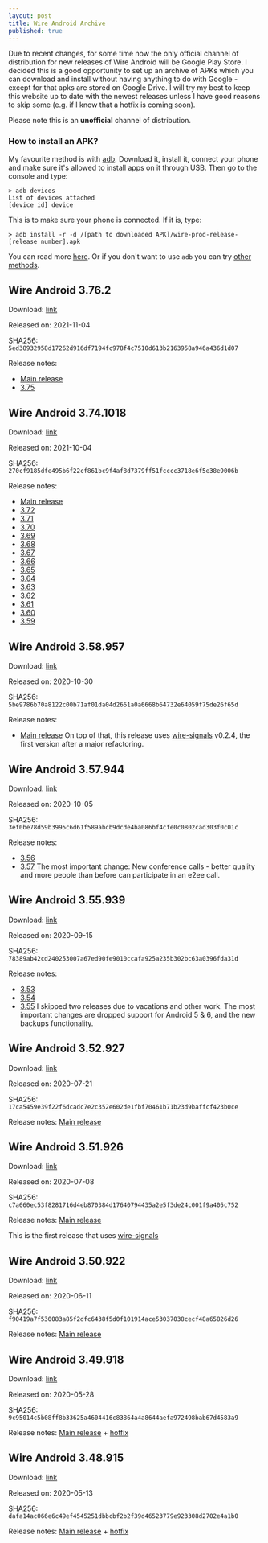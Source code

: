```yaml
---
layout: post
title: Wire Android Archive
published: true
---
```

Due to recent changes, for some time now the only official channel of distribution for new releases  of Wire Android will be Google Play Store. I decided this is a good opportunity to set up an archive of APKs which you can download and install without having anything to do with Google - except for that apks are stored on Google Drive. I will try  my best to keep this website up to date with the newest releases unless I have good reasons to skip some (e.g. if I know that a hotfix is coming soon). 

Please note this is an **unofficial** channel of distribution. 

### How to install an APK?

My favourite method is with [adb](https://developer.android.com/studio/command-line/adb). Download it, install it, connect your phone and make sure it's allowed to install apps on it through USB. Then go to the console and type:
```
> adb devices
List of devices attached
[device id]	device
```

This is to make sure your phone is connected. If it is, type:
```
> adb install -r -d /[path to downloaded APK]/wire-prod-release-[release number].apk 
```

You can read more [here](https://www.xda-developers.com/quickly-install-adb/).
Or if you don't want to use `adb` you can try [other methods](https://www.lifewire.com/install-apk-on-android-4177185).

## Wire Android 3.76.2

Download: [link](https://drive.google.com/file/d/19fEnvx24IqcH8lIUysNZieT4xOt72HVF/view?usp=sharing)

Released on: 2021-11-04

SHA256: `5ed38932958d17262d916df7194fc978f4c7510d613b2163958a946a436d1d07`

Release notes:
* [Main release](https://github.com/wireapp/wire-android/releases/tag/3.76)
* [3.75](https://github.com/wireapp/wire-android/releases/tag/3.75)

## Wire Android 3.74.1018

Download: [link](https://drive.google.com/file/d/1F9p7ncJDfhfrDjjGNcd0RI7RgJzWexn_/view?usp=sharing)

Released on: 2021-10-04

SHA256: `270cf9185dfe495b6f22cf861bc9f4af8d7379ff51fcccc3718e6f5e38e9006b`

Release notes:
* [Main release](https://github.com/wireapp/wire-android/releases/tag/3.74)
* [3.72](https://github.com/wireapp/wire-android/releases/tag/3.72)
* [3.71](https://github.com/wireapp/wire-android/releases/tag/3.71)
* [3.70](https://github.com/wireapp/wire-android/releases/tag/3.70)
* [3.69](https://github.com/wireapp/wire-android/releases/tag/3.69)
* [3.68](https://github.com/wireapp/wire-android/releases/tag/3.68)
* [3.67](https://github.com/wireapp/wire-android/releases/tag/3.67)
* [3.66](https://github.com/wireapp/wire-android/releases/tag/3.66)
* [3.65](https://github.com/wireapp/wire-android/releases/tag/3.65)
* [3.64](https://github.com/wireapp/wire-android/releases/tag/3.64)
* [3.63](https://github.com/wireapp/wire-android/releases/tag/3.63)
* [3.62](https://github.com/wireapp/wire-android/releases/tag/3.62)
* [3.61](https://github.com/wireapp/wire-android/releases/tag/3.61)
* [3.60](https://github.com/wireapp/wire-android/releases/tag/3.60)
* [3.59](https://github.com/wireapp/wire-android/releases/tag/3.59)

## Wire Android 3.58.957

Download: [link](https://drive.google.com/file/d/1JkC80d_UHWcLYcYonyhK3Gzar_lCMeRN/view?usp=sharing)

Released on: 2020-10-30

SHA256: `5be9786b70a8122c00b71af01da04d2661a0a6668b64732e64059f75de26f65d`

Release notes:
* [Main release](https://github.com/wireapp/wire-android/releases/tag/3.58)
On top of that, this release uses [wire-signals](https://github.com/wireapp/wire-signals) v0.2.4, the first version after a major refactoring.

## Wire Android 3.57.944

Download: [link](https://drive.google.com/file/d/1eVBepz0E5VNLCM6rLBjiOV8U0EXODdiK)

Released on: 2020-10-05

SHA256: `3ef0be78d59b3995c6d61f589abcb9dcde4ba086bf4cfe0c0802cad303f0c01c`

Release notes:
* [3.56](https://github.com/wireapp/wire-android/releases/tag/3.56)
* [3.57](https://github.com/wireapp/wire-android/releases/tag/3.57)
The most important change: New conference calls - better quality and more people than before can participate in an e2ee call.


## Wire Android 3.55.939

Download: [link](https://drive.google.com/file/d/1e9e1xDLJ_8na0ATpjjnDsShZnq4Gas7z)

Released on: 2020-09-15

SHA256: `78389ab42cd240253007a67ed90fe9010ccafa925a235b302bc63a0396fda31d`

Release notes:
* [3.53](https://github.com/wireapp/wire-android/releases/tag/3.53)
* [3.54](https://github.com/wireapp/wire-android/releases/tag/3.54)
* [3.55](https://github.com/wireapp/wire-android/releases/tag/3.55)
I skipped two releases due to vacations and other work. The most important changes are dropped support for Android 5 & 6, and the new backups functionality.

## Wire Android 3.52.927


Download: [link](https://drive.google.com/file/d/1pIM7RYh6OT0QxCVtvOXlR2ZYVGogrz3X)

Released on: 2020-07-21

SHA256: `17ca5459e39f22f6dcadc7e2c352e602de1fbf70461b71b23d9baffcf423b0ce`

Release notes: [Main release](https://github.com/wireapp/wire-android/releases/tag/3.52)

## Wire Android 3.51.926


Download: [link](https://drive.google.com/file/d/1w_JcKaFLnY4XOwtJOvJp9FM7Z30UtdMv)

Released on: 2020-07-08

SHA256: `c7a660ec53f8281716d4eb870384d17640794435a2e5f3de24c001f9a405c752`

Release notes: [Main release](https://github.com/wireapp/wire-android/releases/tag/3.51)

This is the first release that uses [wire-signals](https://github.com/wireapp/wire-signals)

## Wire Android 3.50.922


Download: [link](https://drive.google.com/file/d/1GRcpTMVjYYEuFj3fOvvJj6X1GhQ0hbGJ)

Released on: 2020-06-11

SHA256: `f90419a7f530083a85f2dfc6438f5d0f101914ace53037038cecf48a65826d26`

Release notes: [Main release](https://github.com/wireapp/wire-android/releases/tag/3.50)

## Wire Android 3.49.918


Download: [link](https://drive.google.com/file/d/116XWP4ZY7gJu9RsQMlX1cjnMdkvHCV2U)

Released on: 2020-05-28

SHA256: `9c95014c5b08ff8b33625a4604416c83864a4a8644aefa972498bab67d4583a9`

Release notes: [Main release](https://github.com/wireapp/wire-android/releases/tag/3.49) + [hotfix](https://github.com/wireapp/wire-android/releases/tag/3.49.918)

## Wire Android 3.48.915


Download: [link](https://drive.google.com/open?id=1qJaWusjulqVq3Og01_-bUfXduOXuGfyi)

Released on: 2020-05-13

SHA256: `dafa14ac066e6c49ef4545251dbbcbf2b2f39d46523779e923308d2702e4a1b0`

Release notes: [Main release](https://github.com/wireapp/wire-android/releases/tag/3.48) + [hotfix](https://github.com/wireapp/wire-android/releases/tag/3.48.915)

